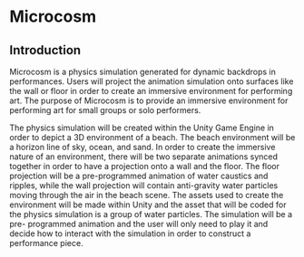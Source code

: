 # Microcosm

## Introduction
Microcosm is a physics simulation generated for dynamic backdrops in performances. Users will project the animation simulation onto surfaces like the wall or floor in order to create an immersive environment for performing art. The purpose of Microcosm is to provide an immersive environment for performing art for small groups or solo performers.

The physics simulation will be created within the Unity Game Engine in order to depict a 3D environment of a beach. The beach environment will be a horizon line of sky, ocean, and sand. In order to create the immersive nature of an environment, there will be two separate animations synced together in order to have a projection onto a wall and the floor. The floor projection will be a pre-programmed animation of water caustics and ripples, while the wall projection will contain anti-gravity water particles moving through the air in the beach scene. The assets used to create the environment will be made within Unity and the asset that will be coded for the physics simulation is a group of water particles. The simulation will be a pre- programmed animation and the user will only need to play it and decide how to interact with the simulation in order to construct a performance piece.
